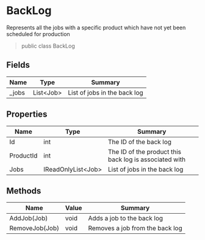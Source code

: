 ﻿# BackLog
Represents all the jobs with a specific product which have not yet  been scheduled for production
> public class BackLog

## Fields
|	Name	|	Type			 |	Summary
| --------- | ---------          | ---------
| _jobs		| List\<Job\> | List of jobs in the back log

## Properties 
|	Name	|	Type					  |	Summary
| --------- | ---------                   | ---------
| Id 		| int 						  | The ID of the back log
| ProductId | int						  | The ID of the product this back log is associated with
| Jobs		| IReadOnlyList\<Job> | List of jobs in the back log

## Methods
|	Name	    	|	Value	|	Summary
| ---------         | --------- | ---------
| AddJob(Job) 		| void		| Adds a job to the back log
| RemoveJob(Job)	| void		| Removes a job from the back log
